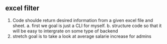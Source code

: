 ## excel filter 

1. Code shoulde return desired information from a given excel file and sheet. 
    a. first we goal is just a CLI for myself.
    b. structure code so that it will be easy to
         intergrate on some type of backend
2. stretch goal is to take a look at average salarie increase for admins

